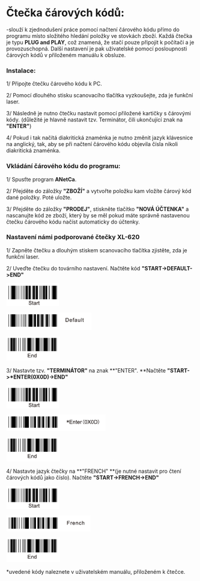# **Čtečka čárových kódů:**

-slouží k zjednodušení práce pomocí načtení čárového kódu přímo do programu místo složitého hledání položky ve stovkách zboží. Každá čtečka je typu **PLUG and PLAY**, což znamená, že stačí pouze připojit k počítači a je provozuschopná. Další nastavení je pak uživatelské pomocí posloupnosti čárových kódů v přiloženém manuálu k obsluze.

### Instalace:

1/ Připojte čtečku čárového kódu k PC.

2/ Pomocí dlouhého stisku scanovacího tlačítka vyzkoušejte, zda je funkční laser.

3/ Následně je nutno čtečku nastavit pomocí přiložené kartičky s čárovými kódy. \(důležité je hlavně nastavit tzv. Terminátor, čili ukončující znak na **"ENTER"**\)

4/ Pokud i tak načítá diakritická znaménka je nutno změnit jazyk klávesnice na anglický, tak, aby se při načtení čárového kódu objevila čísla nikoli diakritická znaménka.

### Vkládání čárového kódu do programu:

1/ Spusťte program **ANetCa**.

2/ Přejděte do záložky **"ZBOŽÍ"** a vytvořte položku kam vložíte čárový kód dané položky. Poté uložte.

3/ Přejděte do záložky **"PRODEJ"**, stiskněte tlačítko **"NOVÁ ÚČTENKA"** a nascanujte kód ze zboží, který by se měl pokud máte správně nastavenou čtečku čárového kódu načíst automaticky do účtenky.

### Nastavení námi podporované čtečky XL-620

1/ Zapněte čtečku a dlouhým stiskem scanovacího tlačítka zjistěte, zda je funkční laser.

2/ Uveďte čtečku do továrního nastavení. Načtěte kód **"START-&gt;DEFAULT-&gt;END"**

![](/assets/CTECKA-START.PNG)

![](/assets/CTECKA-DEFAULT.PNG)

![](/assets/CTECKA-END.PNG)

3/ Nastavte tzv. **"TERMINÁTOR"** na znak **"ENTER". **Načtěte **"START-&gt;\*ENTER\(0X0D\)-&gt;END"**

![](/assets/CTECKA-START.PNG)

![](/assets/CTECKA-ENTER.PNG)

![](/assets/CTECKA-END.PNG)

4/ Nastavte jazyk čtečky na **"FRENCH" **\(je nutné nastavit pro čtení čárových kódů jako číslo\). Načtěte **"START-&gt;FRENCH-&gt;END"**

![](/assets/CTECKA-START.PNG)

![](/assets/CTECKA-FRENCH.PNG)

![](/assets/CTECKA-END.PNG)

\*uvedené kódy naleznete v uživatelském manuálu, přiloženém k čtečce.

